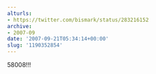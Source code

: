 ```yaml
---
alturls:
- https://twitter.com/bismark/status/283216152
archive:
- 2007-09
date: '2007-09-21T05:34:14+00:00'
slug: '1190352854'
---
```


58008!!!

